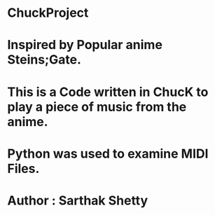 # ChuckProject
# Inspired by Popular anime Steins;Gate.
# This is a Code written in ChucK to play a piece of music from the anime.
# Python was used to examine MIDI Files.
# Author : Sarthak Shetty
